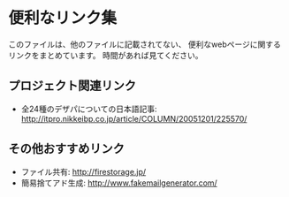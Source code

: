 # 便利なリンク集

このファイルは、他のファイルに記載されてない、
便利なwebページに関するリンクをまとめています。
時間があれば見てください。

## プロジェクト関連リンク

- 全24種のデザパについての日本語記事: <http://itpro.nikkeibp.co.jp/article/COLUMN/20051201/225570/>

## その他おすすめリンク

- ファイル共有: <http://firestorage.jp/>
- 簡易捨てアド生成: <http://www.fakemailgenerator.com/>